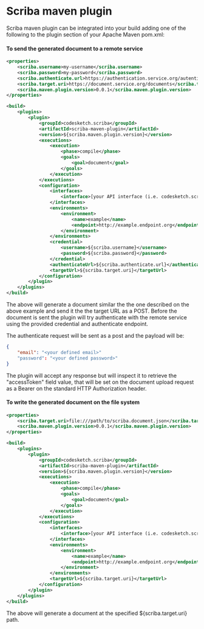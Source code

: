 # Scriba maven plugin
Scriba maven plugin can be integrated into your build adding one of the following to the plugin section of your Apache Maven pom.xml:

#### To send the generated document to a remote service 

```xml
<properties>
	<scriba.username>my-username</scriba.username>
	<scriba.password>my-password</scriba.password>
	<scriba.authenticate.url>https://authentication.service.org/autenticate</scriba.authenticate.url>
    <scriba.target.uri>https://document.service.org/documents</scriba.target.uri>
    <scriba.maven.plugin.version>0.0.1</scriba.maven.plugin.version>
</properties>

<build>
	<plugins>
		<plugin>
			<groupId>codesketch.scriba</groupId>
			<artifactId>scriba-maven-plugin</artifactId>
			<version>${scriba.maven.plugin.version}</version>
			<executions>
				<execution>
					<phase>compile</phase>
					<goals>
						<goal>document</goal>
					</goals>
				</execution>
			</executions>
			<configuration>
				<interfaces>
					<interface>[your API interface (i.e. codesketch.scriba.test.BookInterface)]</interface>
				</interfaces>
				<environments>
					<environment>
						<name>example</name>
						<endpoint>http://example.endpoint.org</endpoint>
					</environment>
				</environments>
				<credential>
					<username>${scriba.username}</username>
					<password>${scriba.password}</password>
				</credential>
				<authenticateUrl>${scriba.authenticate.url}</authenticateUrl>
				<targetUrl>${scriba.target.uri}</targetUrl>
			</configuration>
		</plugin>
	</plugins>
</build>
```

The above will generate a document similar the the one described on the above example and send it the the target URL as a POST. Before the document is sent the plugin will try authenticate with the remote service using the provided credential and authenticate endpoint.

The authenticate request will be sent as a post and the payload will be:

```json
{
	"email": "<your defined email>"
	"password": "<your defined password>"
}
```

The plugin will accept any response but will inspect it to retrieve the "accessToken" field value, that will be set on the document upload request as a Bearer on the standard HTTP Authorization header.

#### To write the generated document on the file system 

```xml
<properties>
    <scriba.target.uri>file:///path/to/scriba.document.json</scriba.target.uri>
    <scriba.maven.plugin.version>0.0.1</scriba.maven.plugin.version>
</properties>

<build>
	<plugins>
		<plugin>
			<groupId>codesketch.scriba</groupId>
			<artifactId>scriba-maven-plugin</artifactId>
			<version>${scriba.maven.plugin.version}</version>
			<executions>
				<execution>
					<phase>compile</phase>
					<goals>
						<goal>document</goal>
					</goals>
				</execution>
			</executions>
			<configuration>
				<interfaces>
					<interface>[your API interface (i.e. codesketch.scriba.test.BookInterface)]</interface>
				</interfaces>
				<environments>
					<environment>
						<name>example</name>
						<endpoint>http://example.endpoint.org</endpoint>
					</environment>
				</environments>
				<targetUrl>${scriba.target.uri}</targetUrl>
			</configuration>
		</plugin>
	</plugins>
</build>
```

The above will generate a document at the specified ${scriba.target.uri} path.